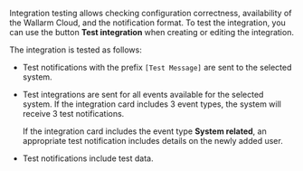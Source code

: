 Integration testing allows checking configuration correctness, availability of the Wallarm Cloud, and the notification format. To test the integration, you can use the button **Test integration** when creating or editing the integration.

The integration is tested as follows:

* Test notifications with the prefix `[Test Message]` are sent to the selected system.
* Test integrations are sent for all events available for the selected system. If the integration card includes 3 event types, the system will receive 3 test notifications.

    If the integration card includes the event type **System related**, an appropriate test notification includes details on the newly added user.
* Test notifications include test data.

